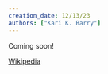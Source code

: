 ```yaml
---
creation_date: 12/13/23
authors: ["Kari K. Barry"]
---
```


Coming soon!

[Wikipedia](https://en.wikipedia.org/wiki/Structure_from_motion)
